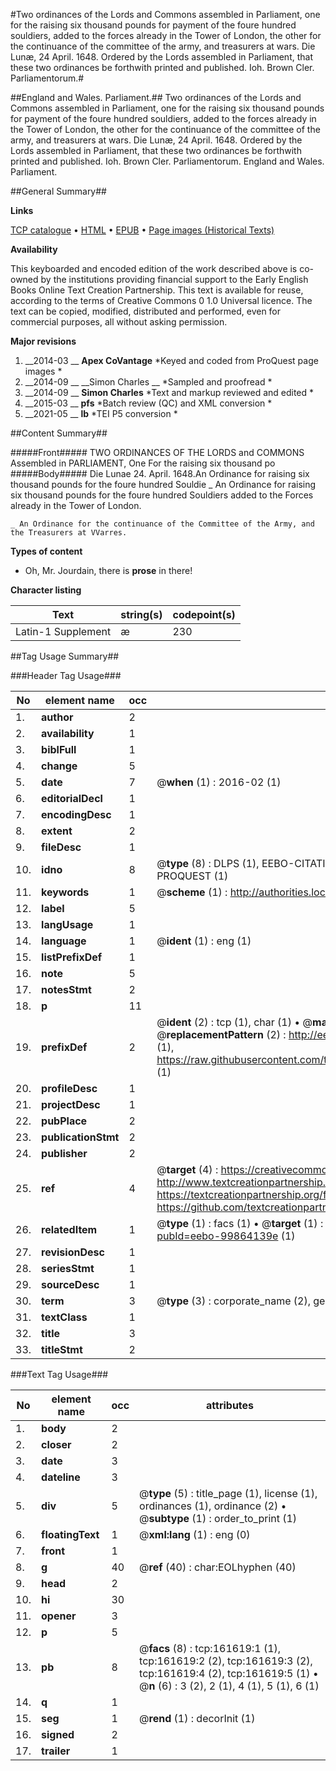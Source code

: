 #Two ordinances of the Lords and Commons assembled in Parliament, one for the raising six thousand pounds for payment of the foure hundred souldiers, added to the forces already in the Tower of London, the other for the continuance of the committee of the army, and treasurers at wars. Die Lunæ, 24 April. 1648. Ordered by the Lords assembled in Parliament, that these two ordinances be forthwith printed and published. Ioh. Brown Cler. Parliamentorum.#

##England and Wales. Parliament.##
Two ordinances of the Lords and Commons assembled in Parliament, one for the raising six thousand pounds for payment of the foure hundred souldiers, added to the forces already in the Tower of London, the other for the continuance of the committee of the army, and treasurers at wars. Die Lunæ, 24 April. 1648. Ordered by the Lords assembled in Parliament, that these two ordinances be forthwith printed and published. Ioh. Brown Cler. Parliamentorum.
England and Wales. Parliament.

##General Summary##

**Links**

[TCP catalogue](http://www.ota.ox.ac.uk/tcp/)  • 
[HTML](http://tei.it.ox.ac.uk/tcp/Texts-HTML/free/A83/A83558.html)  • 
[EPUB](http://tei.it.ox.ac.uk/tcp/Texts-EPUB/free/A83/A83558.epub) • 
[Page images (Historical Texts)](https://historicaltexts.jisc.ac.uk/eebo-99864139e)

**Availability**

This keyboarded and encoded edition of the work described above is co-owned by the
    institutions providing financial support to the Early English Books Online Text Creation
    Partnership. This text is available for reuse, according to the terms of  Creative Commons 0 1.0 Universal
    licence. The text can be copied, modified, distributed and performed, even for commercial
    purposes, all without asking permission.

**Major revisions**

1. __2014-03 __ __Apex CoVantage__ *Keyed and coded from ProQuest page images *
1. __2014-09 __ __Simon Charles __ *Sampled and proofread *
1. __2014-09 __ __Simon Charles__ *Text and markup reviewed and edited *
1. __2015-03 __ __pfs__ *Batch review (QC) and XML conversion *
1. __2021-05 __ __lb__ *TEI P5 conversion *

##Content Summary##

#####Front#####
TWO ORDINANCES OF THE LORDS and COMMONS Assembled in PARLIAMENT, One For the raising six thousand po
#####Body#####
Die Lunae 24. April. 1648.An Ordinance for raising six thousand pounds for the foure hundred Souldie
    _ An Ordinance for raising six thousand pounds for the foure hundred Souldiers added to the Forces already in the Tower of London.

    _ An Ordinance for the continuance of the Committee of the Army, and the Treasurers at VVarres.

**Types of content**

  * Oh, Mr. Jourdain, there is **prose** in there!

**Character listing**


|Text|string(s)|codepoint(s)|
|---|---|---|
|Latin-1 Supplement|æ|230|

##Tag Usage Summary##

###Header Tag Usage###

|No|element name|occ|attributes|
|---|---|---|---|
|1.|__author__|2||
|2.|__availability__|1||
|3.|__biblFull__|1||
|4.|__change__|5||
|5.|__date__|7| @__when__ (1) : 2016-02 (1)|
|6.|__editorialDecl__|1||
|7.|__encodingDesc__|1||
|8.|__extent__|2||
|9.|__fileDesc__|1||
|10.|__idno__|8| @__type__ (8) : DLPS (1), EEBO-CITATION (1), VID (1), EEBO-PROQUEST (1), STC (3), PROQUEST (1)|
|11.|__keywords__|1| @__scheme__ (1) : http://authorities.loc.gov/ (1)|
|12.|__label__|5||
|13.|__langUsage__|1||
|14.|__language__|1| @__ident__ (1) : eng (1)|
|15.|__listPrefixDef__|1||
|16.|__note__|5||
|17.|__notesStmt__|2||
|18.|__p__|11||
|19.|__prefixDef__|2| @__ident__ (2) : tcp (1), char (1)  •  @__matchPattern__ (2) : ([0-9\-]+):([0-9IVX]+) (1), (.+) (1)  •  @__replacementPattern__ (2) : http://eebo.chadwyck.com/downloadtiff?vid=$1&page=$2 (1), https://raw.githubusercontent.com/textcreationpartnership/Texts/master/tcpchars.xml#$1 (1)|
|20.|__profileDesc__|1||
|21.|__projectDesc__|1||
|22.|__pubPlace__|2||
|23.|__publicationStmt__|2||
|24.|__publisher__|2||
|25.|__ref__|4| @__target__ (4) : https://creativecommons.org/publicdomain/zero/1.0/ (1), http://www.textcreationpartnership.org/docs/. (1), https://textcreationpartnership.org/faq/#faq05 (1), https://github.com/textcreationpartnership (1)|
|26.|__relatedItem__|1| @__type__ (1) : facs (1)  •  @__target__ (1) : https://data.historicaltexts.jisc.ac.uk/view?pubId=eebo-99864139e (1)|
|27.|__revisionDesc__|1||
|28.|__seriesStmt__|1||
|29.|__sourceDesc__|1||
|30.|__term__|3| @__type__ (3) : corporate_name (2), geographic_name (1)|
|31.|__textClass__|1||
|32.|__title__|3||
|33.|__titleStmt__|2||


###Text Tag Usage###

|No|element name|occ|attributes|
|---|---|---|---|
|1.|__body__|2||
|2.|__closer__|2||
|3.|__date__|3||
|4.|__dateline__|3||
|5.|__div__|5| @__type__ (5) : title_page (1), license (1), ordinances (1), ordinance (2)  •  @__subtype__ (1) : order_to_print (1)|
|6.|__floatingText__|1| @__xml:lang__ (1) : eng (0)|
|7.|__front__|1||
|8.|__g__|40| @__ref__ (40) : char:EOLhyphen (40)|
|9.|__head__|2||
|10.|__hi__|30||
|11.|__opener__|3||
|12.|__p__|5||
|13.|__pb__|8| @__facs__ (8) : tcp:161619:1 (1), tcp:161619:2 (2), tcp:161619:3 (2), tcp:161619:4 (2), tcp:161619:5 (1)  •  @__n__ (6) : 3 (2), 2 (1), 4 (1), 5 (1), 6 (1)|
|14.|__q__|1||
|15.|__seg__|1| @__rend__ (1) : decorInit (1)|
|16.|__signed__|2||
|17.|__trailer__|1||
